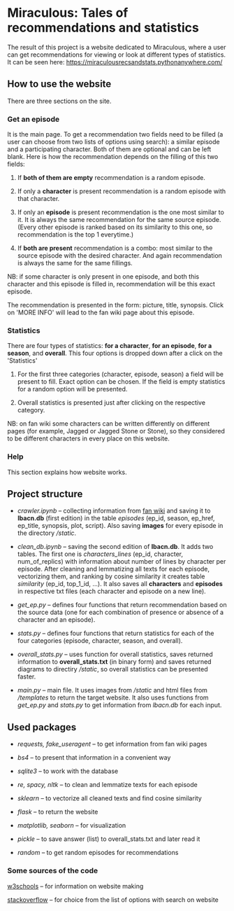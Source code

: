 # Miraculous: Tales of recommendations and statistics

The result of this project is a website dedicated to Miraculous, where a user can get recommendations for viewing or look at different types of statistics. It can be seen here: https://miraculousrecsandstats.pythonanywhere.com/

## How to use the website

There are three sections on the site.

### Get an episode

It is the main page. To get a recommendation two fields need to be filled (a user can choose from two lists of options using search): a similar episode and a participating character. Both of them are optional and can be left blank. Here is how the recommendation depends on the filling of this two fields:

1. If **both of them are empty** recommendation is a random episode.

2. If only a **character** is present recommendation is a random episode with that character.

3. If only an **episode** is present recommendation is the one most similar to it. It is always the same recommendation for the same source episode. (Every other episode is ranked based on its similarity to this one, so recommendation is the top 1 everytime.)

4. If **both are present** recommendation is a combo: most similar to the source episode with the desired character. And again recommendation is always the same for the same fillings.

NB: if some character is only present in one episode, and both this character and this episode is filled in, recommendation will be this exact episode.

The recommendation is presented in the form: picture, title, synopsis. Click on 'MORE INFO' will lead to the fan wiki page about this episode.

### Statistics

There are four types of statistics: **for a character**, **for an episode**, **for a season**, and **overall**. This four options is dropped down after a click on the 'Statistics'

1. For the first three categories (character, episode, season) a field will be present to fill. Exact option can be chosen. If the field is empty statistics for a random option will be presented.

2. Overall statistics is presented just after clicking on the respective category.

NB: on fan wiki some characters can be written differently on different pages (for example, Jagged or Jagged Stone or Stone), so they considered to be different characters in every place on this website.

### Help

This section explains how website works.

## Project structure

* *crawler.ipynb* – collecting information from [fan wiki](https://miraculousladybug.fandom.com/wiki/Miraculous_Ladybug_Wiki) and saving it to **lbacn.db** (first edition) in the table *episodes* (ep_id, season, ep_href, ep_title, synopsis, plot, script). Also saving **images** for every episode in the directory */static*.

* *clean_db.ipynb* – saving the second edition of **lbacn.db**. It adds two tables. The first one is *characters_lines* (ep_id, character, num_of_replics) with information about number of lines by character per episode. After cleaning and lemmatizing all texts for each episode, vectorizing them, and ranking by cosine similarity it creates table *similarity* (ep_id, top_1_id, ...). It also saves all **characters** and **episodes** in respective txt files (each character and episode on a new line).

* *get_ep.py* – defines four functions that return recommendation based on the source data (one for each combination of presence or absence of a character and an episode).

* *stats.py* – defines four functions that return statistics for each of the four categories (episode, character, season, and overall).

* *overall_stats.py* – uses function for overall statistics, saves returned information to **overall_stats.txt** (in binary form) and saves returned diagrams to directiry */static*, so overall statistics can be presented faster.

* *main.py* – main file. It uses images from */static* and html files from */templates* to return the target website. It also uses functions from *get_ep.py* and *stats.py* to get information from *lbacn.db* for each input.

## Used packages

* *requests, fake_useragent* – to get information from fan wiki pages

* *bs4* – to present that information in a convenient way

* *sqlite3* – to work with the database

* *re, spacy, nltk* – to clean and lemmatize texts for each episode

* *sklearn* – to vectorize all cleaned texts and find cosine similarity 

* *flask* – to return the website

* *matplotlib, seaborn* – for visualization

* *pickle* – to save answer (list) to overall_stats.txt and later read it

* *random* – to get random episodes for recommendations

### Some sources of the code

[w3schools](https://www.w3schools.com/bootstrap5/index.php) – for information on website making

[stackoverflow](https://stackoverflow.com/a/57809086) – for choice from the list of options with search on website
